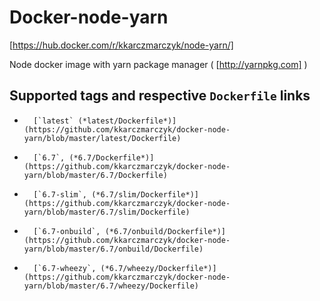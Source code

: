 # Docker-node-yarn
[https://hub.docker.com/r/kkarczmarczyk/node-yarn/]

Node docker image with yarn package manager ( [http://yarnpkg.com] )

## Supported tags and respective `Dockerfile` links

-       [`latest` (*latest/Dockerfile*)](https://github.com/kkarczmarczyk/docker-node-yarn/blob/master/latest/Dockerfile)
-       [`6.7`, (*6.7/Dockerfile*)](https://github.com/kkarczmarczyk/docker-node-yarn/blob/master/6.7/Dockerfile)
-       [`6.7-slim`, (*6.7/slim/Dockerfile*)](https://github.com/kkarczmarczyk/docker-node-yarn/blob/master/6.7/slim/Dockerfile)
-       [`6.7-onbuild`, (*6.7/onbuild/Dockerfile*)](https://github.com/kkarczmarczyk/docker-node-yarn/blob/master/6.7/onbuild/Dockerfile)
-       [`6.7-wheezy`, (*6.7/wheezy/Dockerfile*)](https://github.com/kkarczmarczyk/docker-node-yarn/blob/master/6.7/wheezy/Dockerfile)